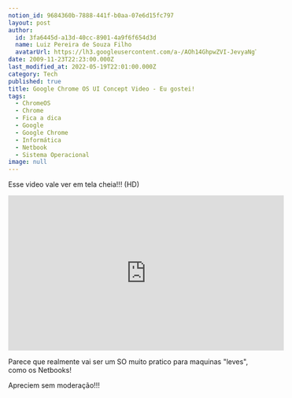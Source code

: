 ```yaml
---
notion_id: 9684360b-7888-441f-b0aa-07e6d15fc797
layout: post
author:
  id: 3fa6445d-a13d-40cc-8901-4a9f6f654d3d
  name: Luiz Pereira de Souza Filho
  avatarUrl: https://lh3.googleusercontent.com/a-/AOh14GhpwZVI-JevyaNgTdlrOT6YN20cI6V9Kxtq38Ij8AQ=s100
date: 2009-11-23T22:23:00.000Z
last_modified_at: 2022-05-19T22:01:00.000Z
category: Tech
published: true
title: Google Chrome OS UI Concept Video - Eu gostei!
tags:
  - ChromeOS
  - Chrome
  - Fica a dica
  - Google
  - Google Chrome
  - Informática
  - Netbook
  - Sistema Operacional
image: null
---
```


Esse video vale ver em tela cheia!!! (HD)

<iframe width="560" height="315" src="https://www.youtube-nocookie.com/embed/hJ57xzo287U" frameborder="0" allow="accelerometer; autoplay; encrypted-media; gyroscope; picture-in-picture" allowfullscreen></iframe>

Parece que realmente vai ser um SO muito pratico para maquinas "leves", como os Netbooks!

Apreciem sem moderação!!!

